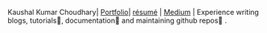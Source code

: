Kaushal Kumar Choudhary| [Portfolio](https://kaushalforai.vercel.app/)| [résumé](https://kaushalforai.vercel.app/resume/) | [Medium](https://medium.com/@kaushalc64) | Experience writing blogs, tutorials📎, documentation📘  and maintaining github repos📑 .